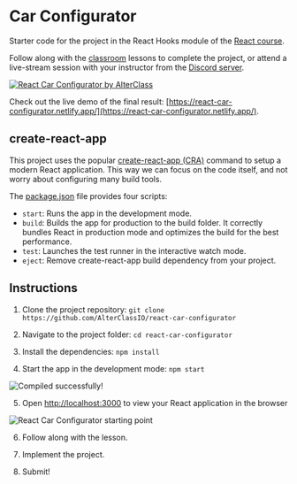 # Car Configurator

Starter code for the project in the React Hooks module of the [React course](https://www.alterclass.io/courses/react). 

Follow along with the [classroom](https://classroom.alterclass.io) lessons to complete the project, or attend a live-stream session with your instructor from the [Discord server](https://discord.com/channels/742753758450155662/748890194136137838).

[![React Car Configurator by AlterClass](https://alterclass.s3.eu-west-3.amazonaws.com/react-car-configurator.png)](https://react-car-configurator.netlify.app/)

Check out the live demo of the final result: [https://react-car-configurator.netlify.app/](https://react-car-configurator.netlify.app/).

## create-react-app

This project uses the popular [create-react-app (CRA)](https://create-react-app.dev/) command to setup a modern React application. This way we can focus on the code itself, and not worry about configuring many build tools. 

The [package.json](https://github.com/AlterClassIO/react-car-configurator/blob/master/package.json) file provides four scripts:

- `start`: Runs the app in the development mode.
- `build`: Builds the app for production to the build folder. It correctly bundles React in production mode and optimizes the build for the best performance.
- `test`: Launches the test runner in the interactive watch mode.
- `eject`: Remove create-react-app build dependency from your project.

## Instructions

1. Clone the project repository: `git clone https://github.com/AlterClassIO/react-car-configurator`

2. Navigate to the project folder: `cd react-car-configurator`

3. Install the dependencies: `npm install`

4. Start the app in the development mode: `npm start`

![Compiled successfully!](https://alterclass.s3.eu-west-3.amazonaws.com/react-car-configurator-compiled.png)

5. Open [http://localhost:3000](http://localhost:3000) to view your React application in the browser

![React Car Configurator starting point](https://alterclass.s3.eu-west-3.amazonaws.com/react-car-configurator.png)

6. Follow along with the lesson.

7. Implement the project.

8. Submit!
